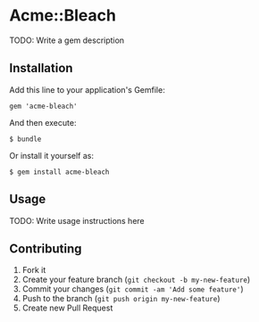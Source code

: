 # Acme::Bleach

TODO: Write a gem description

## Installation

Add this line to your application's Gemfile:

    gem 'acme-bleach'

And then execute:

    $ bundle

Or install it yourself as:

    $ gem install acme-bleach

## Usage

TODO: Write usage instructions here

## Contributing

1. Fork it
2. Create your feature branch (`git checkout -b my-new-feature`)
3. Commit your changes (`git commit -am 'Add some feature'`)
4. Push to the branch (`git push origin my-new-feature`)
5. Create new Pull Request
